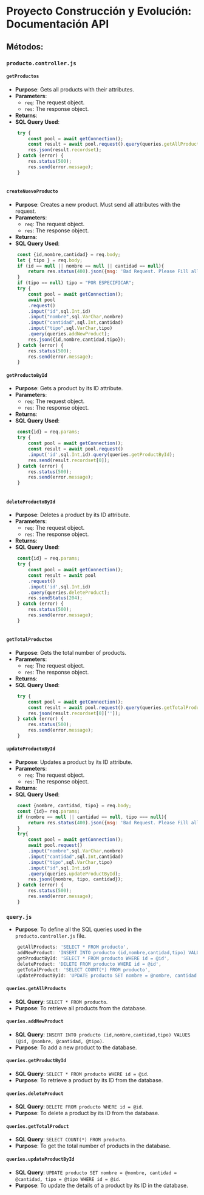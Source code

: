 # Proyecto Construcción y Evolución: Documentación API

## Métodos:

### `producto.controller.js`
    
#### **`getProductos`**
- **Purpose**: Gets all products with their attributes.
- **Parameters**:
  - `req`: The request object.
  - `res`: The response object.
- **Returns**: 
- **SQL Query Used**: 
```javascript
    try {
        const pool = await getConnection();
        const result = await pool.request().query(queries.getAllProducts);    
        res.json(result.recordset);        
    } catch (error) {
        res.status(500);
        res.send(error.message);        
    } 
    
```

#### **`createNuevoProducto`**
- **Purpose**: Creates a new product. Must send all attributes with the request.
- **Parameters**:
  - `req`: The request object.
  - `res`: The response object.
- **Returns**: 
- **SQL Query Used**: 
```javascript
    const {id,nombre,cantidad} = req.body;
    let { tipo } = req.body;
    if (id == null || nombre == null || cantidad == null){
        return res.status(400).json({msg: 'Bad Request. Please Fill all fields'});               
    } 
    if (tipo == null) tipo = "POR ESPECIFICAR";
    try {
        const pool = await getConnection();
        await pool
        .request()
        .input("id",sql.Int,id)
        .input("nombre",sql.VarChar,nombre)
        .input("cantidad",sql.Int,cantidad)
        .input("tipo",sql.VarChar,tipo)
        .query(queries.addNewProduct);   
        res.json({id,nombre,cantidad,tipo});
    } catch (error) {
        res.status(500);
        res.send(error.message);            
    }
```

#### **`getProductoById`**
- **Purpose**: Gets a product by its ID attribute.
- **Parameters**:
  - `req`: The request object.
  - `res`: The response object.
- **Returns**: 
- **SQL Query Used**: 
```javascript
    const{id} = req.params;
    try {
        const pool = await getConnection();
        const result = await pool.request()
        .input('id',sql.Int,id).query(queries.getProductById);
        res.send(result.recordset[0]);
    } catch (error) {
        res.status(500);
        res.send(error.message);            
    }
     
```

#### **`deleteProductoById`**
- **Purpose**: Deletes a product by its ID attribute.
- **Parameters**:
  - `req`: The request object.
  - `res`: The response object.
- **Returns**: 
- **SQL Query Used**: 
```javascript
    const{id} = req.params;
    try {
        const pool = await getConnection();
        const result = await pool
        .request()
        .input('id',sql.Int,id)
        .query(queries.deleteProduct);     
        res.sendStatus(204);
    } catch (error) {
        res.status(500);
        res.send(error.message);            
    }
    
```

#### **`getTotalProductos`**
- **Purpose**: Gets the total number of products.
- **Parameters**:
  - `req`: The request object.
  - `res`: The response object.
- **Returns**: 
- **SQL Query Used**: 
```javascript
    try {
        const pool = await getConnection();
        const result = await pool.request().query(queries.getTotalProduct);
        res.json(result.recordset[0]['']);
    } catch (error) {
        res.status(500);
        res.send(error.message);            
    }    
```

#### **`updateProductoById`**
- **Purpose**: Updates a product by its ID attribute.
- **Parameters**:
  - `req`: The request object.
  - `res`: The response object.
- **Returns**: 
- **SQL Query Used**: 
```javascript
    const {nombre, cantidad, tipo} = req.body;
    const {id}= req.params;
    if (nombre == null || cantidad == null, tipo === null){
        return res.status(400).json({msg: 'Bad Request. Please Fill all fields'});               
    } 
    try{
        const pool = await getConnection();
        await pool.request()
        .input("nombre",sql.VarChar,nombre)
        .input("cantidad",sql.Int,cantidad)
        .input("tipo",sql.VarChar,tipo)
        .input("id",sql.Int,id)    
        .query(queries.updateProductById); 
        res.json({nombre, tipo, cantidad});        
    } catch (error) {
        res.status(500);
        res.send(error.message);            
    }        
```

### `query.js`
- **Purpose**: To define all the SQL queries used in the `producto.controller.js` file.
```javascript
    getAllProducts: 'SELECT * FROM producto',
    addNewProduct: 'INSERT INTO producto (id,nombre,cantidad,tipo) VALUES (@id, @nombre, @cantidad, @tipo)',
    getProductById: 'SELECT * FROM producto WHERE id = @id',
    deleteProduct: 'DELETE FROM producto WHERE id = @id',
    getTotalProduct: 'SELECT COUNT(*) FROM producto',
    updateProductById: 'UPDATE producto SET nombre = @nombre, cantidad = @cantidad, tipo = @tipo WHERE id = @id'
```
#### **`queries.getAllProducts`**
- **SQL Query**: `SELECT * FROM producto`.
- **Purpose**: To retrieve all products from the database.

#### **`queries.addNewProduct`**
- **SQL Query**: `INSERT INTO producto (id,nombre,cantidad,tipo) VALUES (@id, @nombre, @cantidad, @tipo)`.
- **Purpose**: To add a new product to the database.

#### **`queries.getProductById`**
- **SQL Query**: `SELECT * FROM producto WHERE id = @id`.
- **Purpose**: To retrieve a product by its ID from the database.

#### **`queries.deleteProduct`**
- **SQL Query**: `DELETE FROM producto WHERE id = @id`.
- **Purpose**: To delete a product by its ID from the database.

#### **`queries.getTotalProduct`**
- **SQL Query**: `SELECT COUNT(*) FROM producto`.
- **Purpose**: To get the total number of products in the database.

#### **`queries.updateProductById`**
- **SQL Query**: `UPDATE producto SET nombre = @nombre, cantidad = @cantidad, tipo = @tipo WHERE id = @id`.
- **Purpose**: To update the details of a product by its ID in the database.
